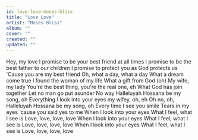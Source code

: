 ```yaml
---
id: love-love-moses-bliss
title: "Love Love"
artist: "Moses Bliss"
album: ""
cover: ""
created: ""
updated: ""
---
```


Hey, my love
I promise to be your best friend at all times
I promise to be the best father to our children
I promise to protect you as God protects us
'Cause you are my best friend
Oh, what a day, what a day
What a dream come true
I found the woman of my life
What a gift from God (oh)
My wife, my lady
You're the best thing, you're the real one, eh
What God has join together
Let no man go put asunder
No way
Halleluyah Hossana be my song, oh
Everything I look into your eyes my wifey, oh, eh
Oh no, oh, Halleluyah Hossana be my song, oh
Every time I see you smile
Tears in my eyes 'cause you said yes to me
When I look into your eyes
What I feel, what I see is
Love, love, love, love
When I look into your eyes
What I feel, what I see is
Love, love, love, love
When I look into your eyes
What I feel, what I see is
Love, love, love, love